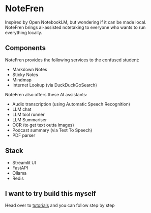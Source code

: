 # NoteFren

Inspired by Open NotebookLM, but wondering if it can be made local.  
NoteFren brings ai-assisted notetaking to everyone who wants to run everything locally. 

## Components  
NoteFren provides the following services to the confused student:  
- Markdown Notes
- Sticky Notes
- Mindmap
- Internet Lookup (via DuckDuckGoSearch)

NoteFren also offers these AI assistants:
- Audio transcription (using Automatic Speech Recognition)
- LLM chat
- LLM tool runner
- LLM Summariser
- OCR (to get text outta images)
- Podcast summary (via Text To Speech)
- PDF parser

## Stack
- Streamlit UI
- FastAPI
- Ollama
- Redis

## I want to try build this myself
Head over to [tutorials](./tutorial) and you can follow step by step